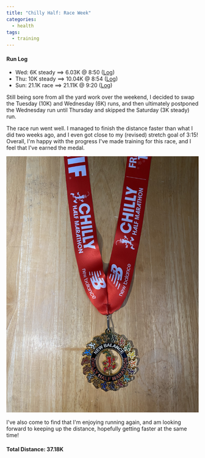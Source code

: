 ```yaml
---
title: "Chilly Half: Race Week"
categories:
  - health
tags:
  - training
---
```


#### Run Log

- Wed: 6K steady ==> 6.03K @ 8:50 ([Log](https://runkeeper.com/user/cdevans/activity/1725967105))
- Thu: 10K steady ==> 10.04K @ 8:54 ([Log](https://runkeeper.com/user/cdevans/activity/1727057522))
- Sun: 21.1K race ==> 21.11K @ 9:20 ([Log](https://runkeeper.com/user/cdevans/activity/1729293890))

Still being sore from all the yard work over the weekend, I decided to swap the Tuesday (10K) and Wednesday (6K) runs, and then ultimately postponed the Wednesday run until Thursday and skipped the Saturday (3K steady) run.

The race run went well. I managed to finish the distance faster than what I did two weeks ago, and I even got close to my (revised) stretch goal of 3:15! Overall, I'm happy with the progress I've made training for this race, and I feel that I've earned the medal.

![Race Medal](/assets/images/2021-04-18/medal.jpeg)

I've also come to find that I'm enjoying running again, and am looking forward to keeping up the distance, hopefully getting faster at the same time!

#### Total Distance: 37.18K
